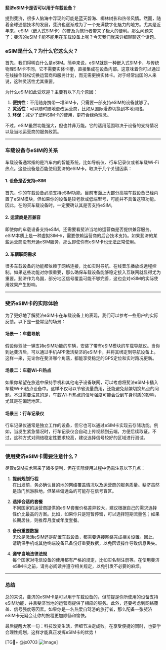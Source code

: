 **斐济eSIM卡是否可以用于车载设备？**

提到斐济，很多人脑海中浮现的可能是蓝天碧海、椰林树影和热带风情。然而，随着全球通信技术的发展，斐济也逐渐成为了一个充满数字化魅力的地方。尤其是近年来，eSIM（嵌入式SIM卡）的普及为旅行者带来了极大的便利。那么问题来了：斐济的eSIM卡能不能用在车载设备上呢？今天我们就来详细聊聊这个话题。

### eSIM是什么？为什么它这么火？

首先，我们得明白什么是eSIM。简单来说，eSIM就是一种嵌入式SIM卡，与传统物理SIM卡不同，它不需要实体卡槽，直接集成在设备内部。这意味着你可以通过在线操作轻松切换运营商和服务计划，而无需更换实体卡。对于经常出国的人来说，这种灵活性尤其重要。

为什么eSIM如此受欢迎？主要有以下几个原因：
1. **便携性**：不用随身携带一堆SIM卡，只需要一部支持eSIM的设备就够了。
2. **灵活性**：可以随时随地更改运营商，比如从国际漫游切换到本地网络。
3. **环保**：减少了塑料SIM卡的使用，更符合绿色理念。

不过，eSIM虽然功能强大，但也并非万能。它的适用范围取决于设备的支持情况以及当地运营商的服务政策。

---

### 车载设备与eSIM的关系

车载设备通常指的是汽车内的智能系统，比如导航仪、行车记录仪或者车载Wi-Fi热点。这些设备是否能使用斐济的eSIM卡，取决于几个关键因素：

#### 1. **设备是否支持eSIM**
   首先，你的车载设备必须支持eSIM功能。目前市面上大部分高端车载设备已经内置了eSIM模块，但如果你的设备是较老款或低端型号，可能并不具备这项功能。因此，在购买车载设备时，一定要确认其是否支持eSIM。

#### 2. **运营商是否兼容**
   即使你的车载设备支持eSIM，还需要看斐济当地的运营商是否提供兼容服务。eSIM本质上是一种虚拟SIM卡，需要依赖运营商的后台技术支持。如果斐济的某些运营商没有开通eSIM服务，那么即使你有eSIM卡也无法正常使用。

#### 3. **车辆联网需求**
   很多车载设备的功能都依赖于网络连接，比如实时导航、在线音乐播放或远程控制。如果这些功能对你很重要，那么确保车载设备能够稳定接入互联网就显得尤为重要。斐济作为岛国，部分地区信号覆盖可能不够完善，这也会对eSIM的实际使用效果产生影响。

---

### 斐济eSIM卡的实际体验

为了更好地了解斐济eSIM卡在车载设备上的表现，我们可以参考一些用户的实际反馈。以下是一些常见的场景：

#### 场景一：车载导航
假设你驾驶一辆支持eSIM功能的车辆，安装了带有eSIM模块的车载导航仪。当你到达斐济后，可以通过手机APP激活斐济的eSIM卡，并将其绑定到导航设备上。这样一来，无论你在斐济哪个角落，都能享受稳定的GPS定位和实时路况更新。

#### 场景二：车载Wi-Fi热点
如果你希望在旅途中保持手机和其他电子设备联网，可以考虑将斐济eSIM卡插入车载Wi-Fi热点设备中。这样不仅可以节省流量费用，还能避免频繁切换热点的问题。不过需要注意的是，车载Wi-Fi热点的信号强度可能会受到车身材质的影响，尤其是在偏远地区。

#### 场景三：行车记录仪
行车记录仪通常是独立工作的设备，但它也可以通过eSIM卡实现云存储功能。例如，当发生紧急情况时，行车记录仪会自动上传视频到云端，方便后续取证。不过，这种方式对网络稳定性要求较高，建议选择信号较好的区域进行测试。

---

### 使用斐济eSIM卡需要注意什么？

尽管eSIM技术带来了诸多便利，但在实际使用过程中仍需注意以下几点：

1. **提前规划行程**  
   在出发前，务必确认目的地的网络覆盖情况以及运营商的服务质量。斐济虽然是热门旅游胜地，但某些偏远岛屿可能存在信号盲区。

2. **选择合适的套餐**  
   不同国家的运营商提供的eSIM套餐价格差异较大，建议根据自己的需求选择性价比最高的方案。比如，如果你只是短暂停留，可以选择短期流量包；如果长期居住，则推荐月度或年度套餐。

3. **备份重要数据**  
   无论是激活eSIM还是配置车载设备，都需要连接网络完成相关设置。因此，请确保手机或其他终端设备已备份好重要数据，以免因误操作导致信息丢失。

4. **遵守当地法律法规**  
   每个国家对电信设备的使用都有严格的规定，比如实名制注册等。在使用斐济eSIM卡之前，请务必阅读并遵守相关规定，以免引发不必要的麻烦。

---

### 总结

总的来说，斐济的eSIM卡是可以用于车载设备的，但前提是你所使用的设备支持eSIM功能，并且斐济当地的运营商提供了相应的服务。此外，还要考虑到网络覆盖、信号强度等因素。如果你是一名热爱自驾游的旅行者，那么配备一张斐济eSIM卡无疑会让你的旅程更加顺畅和愉快。

最后提醒大家一句：科技改变生活，但细节决定成败。在享受便捷的同时，也要学会理性规划，这样才能真正发挥eSIM卡的优势！

[TG💪+ @jx0703 ![Image](https://github.com/user-attachments/assets/dbca1d08-cadb-493c-b0ec-ad6f7a83f270)]